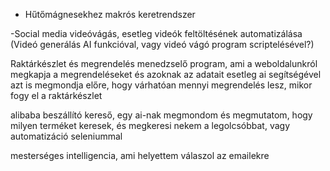 - Hűtőmágnesekhez makrós keretrendszer

-Social media videóvágás, esetleg videók feltöltésének automatizálása (Videó generálás AI funkcióval, vagy videó vágó program scriptelésével?)

Raktárkészlet és megrendelés menedzselő program, ami a weboldalunkról megkapja a megrendeléseket és azoknak az adatait esetleg ai segítségével azt is megmondja előre, hogy várhatóan mennyi megrendelés lesz, mikor fogy el a raktárkészlet

alibaba beszállító kereső, egy ai-nak megmondom és megmutatom, hogy milyen terméket keresek, és megkeresi nekem a legolcsóbbat, vagy automatizáció seleniummal

mesterséges intelligencia, ami helyettem válaszol az emailekre
